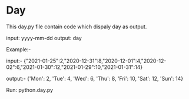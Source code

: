 # Day
This day.py file contain code which dispaly day as output.

input: yyyy-mm-dd 
output: day

Example:-

input:- {"2021-01-25":2,"2020-12-31":8,"2020-12-01":4,"2020-12-02":6,"2021-01-30":12,"2021-01-29":10,"2021-01-31":14}

output:- {'Mon': 2, 'Tue': 4, 'Wed': 6, 'Thu': 8, 'Fri': 10, 'Sat': 12, 'Sun': 14}

Run: python.day.py
